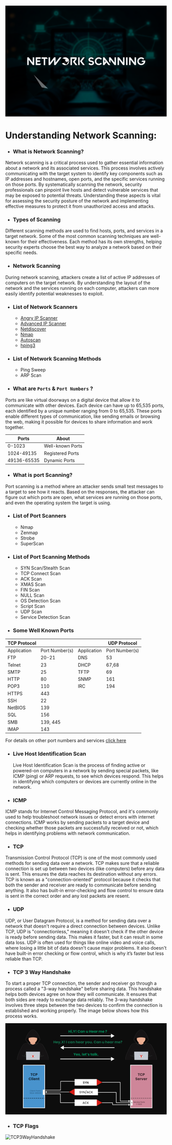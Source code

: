 ![NetworkScanning](Images/networkscanning.png)

# **Understanding Network Scanning:**

+ ### **What is Network Scanning?**

Network scanning is a critical process used to gather essential information about a network and its associated services. This process involves actively communicating with the target system to identify key components such as IP addresses and hostnames, open ports, and the specific services running on those ports. By systematically scanning the network, security professionals can pinpoint live hosts and detect vulnerable services that may be exposed to potential threats. Understanding these aspects is vital for assessing the security posture of the network and implementing effective measures to protect it from unauthorized access and attacks.

+ ### **Types of Scanning**

Different scanning methods are used to find hosts, ports, and services in a target network. Some of the most common scanning techniques are well-known for their effectiveness. Each method has its own strengths, helping security experts choose the best way to analyze a network based on their specific needs.

+ ### **Network Scanning**

During network scanning, attackers create a list of active IP addresses of computers on the target network. By understanding the layout of the network and the services running on each computer, attackers can more easily identify potential weaknesses to exploit.

+ ### **List of Network Scanners**

  + [Angry IP Scanner](https://github.com/angryip/ipscan)
  + [Advanced IP Scanner](https://bjansen.github.io/scoop-apps/extras/advanced-ip-scanner/)
  + [Netdiscover](https://github.com/netdiscover-scanner/netdiscover)
  + [Nmap](https://github.com/nmap/nmap)
  + [Autoscan](https://github.com/darksh3llgr/autoscan)
  + [hping3](https://github.com/HiddenShot/Hping3)

+ ### **List of Network Scanning Methods**

  + Ping Sweep
  + ARP Scan

+ ### **What are `Ports` & `Port Numbers` ?**

Ports are like virtual doorways on a digital device that allow it to communicate with other devices. Each device can have up to 65,535 ports, each identified by a unique number ranging from 0 to 65,535. These ports enable different types of communication, like sending emails or browsing the web, making it possible for devices to share information and work together.

  |Ports         |       About        |
  |--------------|--------------------|
  | 0-1023       | Well-known Ports   |
  | 1024-49135   | Registered Ports   |
  | 49136-65535  | Dynamic Ports      |


+ ### **What is port Scanning?**

Port scanning is a method where an attacker sends small test messages to a target to see how it reacts. Based on the responses, the attacker can figure out which ports are open, what services are running on those ports, and even the operating system the target is using.

+ ### **List of Port Scanners**

  + Nmap
  + Zenmap
  + Strobe
  + SuperScan

+ ### **List of Port Scanning Methods**

  + SYN Scan/Stealth Scan
  + TCP Connect Scan
  + ACK Scan
  + XMAS Scan
  + FIN Scan
  + NULL Scan 
  + OS Detection Scan 
  + Script Scan 
  + UDP Scan 
  + Service Detection Scan

+ ### **Some Well Known Ports**

|     **TCP Protocol**           |                                |               |  **UDP Protocol**    |
|--------------------------------|--------------------------------|---------------|----------------------|
| Application                    | Port Number(s)                 | Application   | Port Number(s)       |
| FTP                            | 20-21                          | DNS           | 53                   |
| Telnet                         | 23                             | DHCP          | 67,68                |
| SMTP                           | 25                             | TFTP          | 69                   | 
| HTTP                           | 80                             | SNMP          | 161                  |   
| POP3                           | 110                            | IRC           | 194                  |   
| HTTPS                          | 443                            |               |                      |   
| SSH                            | 22                             |               |                      |  
| NetBIOS                        | 139                            |               |                      |   
| SQL                            | 156                            |               |                      |   
| SMB                            | 139, 445                       |               |                      |   
| IMAP                           | 143                            |               |                      |   


For details on other port numbers and services [click here](https://en.wikipedia.org/wiki/List_of_TCP_and_UDP_port_numbers)
 

+ ### **Live Host Identification Scan**

  Live Host Identification Scan is the process of finding active or powered-on computers in a network by sending special packets, like ICMP (ping) or ARP requests, to see which devices respond. This helps in       identifying which computers or devices are currently online in the network.


+ ### **ICMP**

ICMP stands for Internet Control Messaging Protocol, and it's commonly used to help troubleshoot network issues or detect errors with internet connections. ICMP works by sending packets to a target device and checking whether those packets are successfully received or not, which helps in identifying problems with network communication.

+ ### **TCP**

Transmission Control Protocol (TCP) is one of the most commonly used methods for sending data over a network. TCP makes sure that a reliable connection is set up between two devices (like computers) before any data is sent. This ensures the data reaches its destination without any errors. TCP is known as a "connection-oriented" protocol because it checks that both the sender and receiver are ready to communicate before sending anything. It also has built-in error-checking and flow control to ensure data is sent in the correct order and any lost packets are resent.

+ ### **UDP**

UDP, or User Datagram Protocol, is a method for sending data over a network that doesn't require a direct connection between devices. Unlike TCP, UDP is "connectionless," meaning it doesn't check if the other device is ready before sending data. This makes it faster, but it can result in some data loss. UDP is often used for things like online video and voice calls, where losing a little bit of data doesn't cause major problems. It also doesn't have built-in error checking or flow control, which is why it’s faster but less reliable than TCP.

+ ### **TCP 3 Way Handshake**

To start a proper TCP connection, the sender and receiver go through a process called a "3-way handshake" before sharing data. This handshake helps both devices agree on how they will communicate. It ensures that both sides are ready to exchange data reliably. The 3-way handshake involves three steps between the two devices to confirm the connection is established and working properly. The image below shows how this process works.

![TCP3WayHandshake](Images/TCPHandshake.png)

+ ### **TCP Flags**

![TCP3WayHandshake]()
